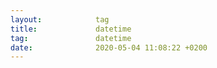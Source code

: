 ```yaml
---
layout:            tag
title:             datetime
tag:               datetime
date:              2020-05-04 11:08:22 +0200
---
```

